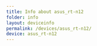 ```yaml
---
title: Info about asus_rt-n12
folder: info
layout: deviceinfo
permalink: /devices/asus_rt-n12/
device: asus_rt-n12
---
```

